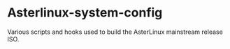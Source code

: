 # Asterlinux-system-config

Various scripts and hooks used to build the AsterLinux mainstream release ISO.
